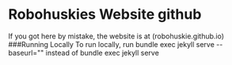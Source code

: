 Robohuskies Website github
======
If you got here by mistake, the website is at (robohuskie.github.io)
###Running Locally
To run locally, run
bundle exec jekyll serve --baseurl=""
instead of
bundle exec jekyll serve